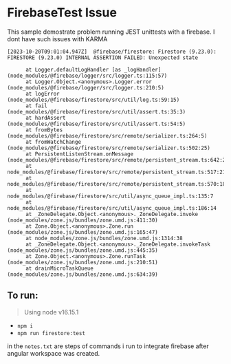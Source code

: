 # FirebaseTest Issue

This sample demostrate problem running JEST unittests with a firebase. I dont have such issues with KARMA

```
[2023-10-20T09:01:04.947Z]  @firebase/firestore: Firestore (9.23.0): FIRESTORE (9.23.0) INTERNAL ASSERTION FAILED: Unexpected state

      at Logger.defaultLogHandler [as _logHandler] (node_modules/@firebase/logger/src/logger.ts:115:57)
      at Logger.Object.<anonymous>.Logger.error (node_modules/@firebase/logger/src/logger.ts:210:5)
      at logError (node_modules/@firebase/firestore/src/util/log.ts:59:15)
      at fail (node_modules/@firebase/firestore/src/util/assert.ts:35:3)
      at hardAssert (node_modules/@firebase/firestore/src/util/assert.ts:54:5)
      at fromBytes (node_modules/@firebase/firestore/src/remote/serializer.ts:264:5)
      at fromWatchChange (node_modules/@firebase/firestore/src/remote/serializer.ts:502:25)
      at PersistentListenStream.onMessage (node_modules/@firebase/firestore/src/remote/persistent_stream.ts:642:25)
      at node_modules/@firebase/firestore/src/remote/persistent_stream.ts:517:21
      at node_modules/@firebase/firestore/src/remote/persistent_stream.ts:570:18
      at node_modules/@firebase/firestore/src/util/async_queue_impl.ts:135:7
      at node_modules/@firebase/firestore/src/util/async_queue_impl.ts:186:14
      at _ZoneDelegate.Object.<anonymous>._ZoneDelegate.invoke (node_modules/zone.js/bundles/zone.umd.js:411:30)
      at Zone.Object.<anonymous>.Zone.run (node_modules/zone.js/bundles/zone.umd.js:165:47)
      at node_modules/zone.js/bundles/zone.umd.js:1314:38
      at _ZoneDelegate.Object.<anonymous>._ZoneDelegate.invokeTask (node_modules/zone.js/bundles/zone.umd.js:445:35)
      at Zone.Object.<anonymous>.Zone.runTask (node_modules/zone.js/bundles/zone.umd.js:210:51)
      at drainMicroTaskQueue (node_modules/zone.js/bundles/zone.umd.js:634:39)

```


## To run:

> Using node v16.15.1

- `npm i`
- `npm run firestore:test`


in the `notes.txt` are steps of commands i run to integrate firebase after angular workspace 
was created. 

